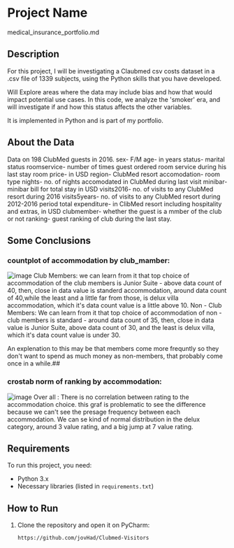 # Project Name 
medical_insurance_portfolio.md

## Description

For this project, I will be investigating a Claubmed csv costs dataset in a .csv file of 1339 subjects,
using the Python skills that you have developed. 
 
Will Explore areas where the data may include bias and how that would impact potential use cases.
In this code, we analyze the 'smoker' era, and will investigate if and how this status affects the other variables. 

It is implemented in Python and is part of my portfolio.

## About the Data

Data on 198 ClubMed guests in 2016.
sex- F/M
age- in years
status- marital status
roomservice- number of times guest ordered room service during his last stay
room price- in USD
region- ClubMed resort
accomodation- room type
nights- no. of nights accomodated in ClubMed during last visit
minibar- minibar bill for total stay in USD
visits2016- no. of visits to any ClubMed resort during 2016
visits5years- no. of visits to any ClubMed resort during 2012-2016 period
total expenditure- in ClibMed resort including hospitality and extras, in USD
clubmember- whether the guest is a mmber of the club or not
ranking- guest ranking of club during the last stay.


## Some Conclusions
### countplot of accommodation by club_mamber:
![image](https://github.com/jovHad/Clubmed-Visitors/assets/166914091/38250782-8d6d-4110-84d9-1a2031057600)
Club Members:
we can learn from it that top choice of accommodation of the club members is Junior Suite - above data count of 40,
then, close in data value is standerd accommodation, around data count of 40,while the least and a little far from those,
is delux villa accommodation, which it's data count value is a little above 10.
Non - Club Members:
We can learn from it that top choice of accommodation of non - club members is standard - around data count of 35,
then, close in data value is Junior Suite, above data count of 30,
and the least is delux villa, which it's data count value is under 30.

An explenation to this may be that members come more frequntly so they don't want to spend as much money as
non-members, that probably come once in a while.##

### crostab norm of ranking by accommodation:
![image](https://github.com/jovHad/Clubmed-Visitors/assets/166914091/8268187a-b1d6-470c-b7e5-c821343ab0f9)
Over all :
There is no correlation between rating to the accommodation choice. 
this graf is problematic to see
the difference because we can't see the presage frequency between each accommodation. We can se kind of normal
distribution in the delux category, around 3 value rating, and a big jump at 7 value rating.

## Requirements

To run this project, you need:
- Python 3.x
- Necessary libraries (listed in `requirements.txt`)

## How to Run

1. Clone the repository and open it on PyCharm:
   ```sh
   https://github.com/jovHad/Clubmed-Visitors
